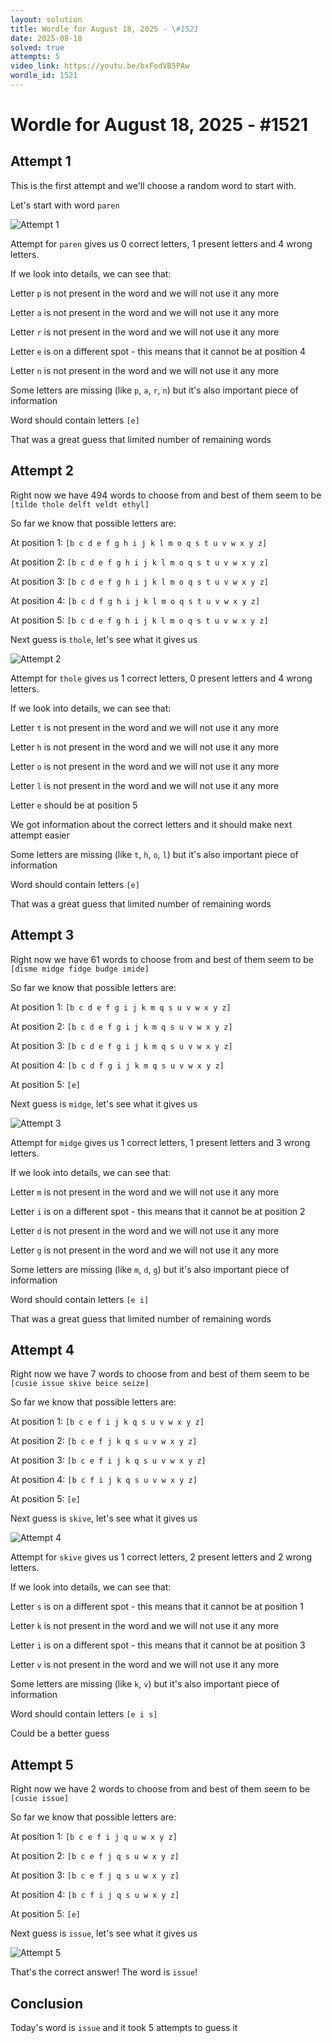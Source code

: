```yaml
---
layout: solution
title: Wordle for August 18, 2025 - \#1521
date: 2025-08-18
solved: true
attempts: 5
video_link: https://youtu.be/bxFodVB5PAw
wordle_id: 1521
---
```


# Wordle for August 18, 2025 - \#1521

## Attempt 1

This is the first attempt and we'll choose a random word to start with.

Let's start with word `paren`

![Attempt 1](2025-08-18/attempt-1.png)

Attempt for `paren` gives us 0 correct letters, 1 present letters and 4 wrong letters.

If we look into details, we can see that:

Letter `p` is not present in the word and we will not use it any more

Letter `a` is not present in the word and we will not use it any more

Letter `r` is not present in the word and we will not use it any more

Letter `e` is on a different spot - this means that it cannot be at position 4

Letter `n` is not present in the word and we will not use it any more

Some letters are missing (like `p`, `a`, `r`, `n`) but it's also important piece of information

Word should contain letters `[e]`

That was a great guess that limited number of remaining words



## Attempt 2

Right now we have 494 words to choose from and best of them seem to be `[tilde thole delft veldt ethyl]`

So far we know that possible letters are:

At position 1: `[b c d e f g h i j k l m o q s t u v w x y z]`

At position 2: `[b c d e f g h i j k l m o q s t u v w x y z]`

At position 3: `[b c d e f g h i j k l m o q s t u v w x y z]`

At position 4: `[b c d f g h i j k l m o q s t u v w x y z]`

At position 5: `[b c d e f g h i j k l m o q s t u v w x y z]`

Next guess is `thole`, let's see what it gives us

![Attempt 2](2025-08-18/attempt-2.png)

Attempt for `thole` gives us 1 correct letters, 0 present letters and 4 wrong letters.

If we look into details, we can see that:

Letter `t` is not present in the word and we will not use it any more

Letter `h` is not present in the word and we will not use it any more

Letter `o` is not present in the word and we will not use it any more

Letter `l` is not present in the word and we will not use it any more

Letter `e` should be at position 5

We got information about the correct letters and it should make next attempt easier

Some letters are missing (like `t`, `h`, `o`, `l`) but it's also important piece of information

Word should contain letters `[e]`

That was a great guess that limited number of remaining words



## Attempt 3

Right now we have 61 words to choose from and best of them seem to be `[disme midge fidge budge imide]`

So far we know that possible letters are:

At position 1: `[b c d e f g i j k m q s u v w x y z]`

At position 2: `[b c d e f g i j k m q s u v w x y z]`

At position 3: `[b c d e f g i j k m q s u v w x y z]`

At position 4: `[b c d f g i j k m q s u v w x y z]`

At position 5: `[e]`

Next guess is `midge`, let's see what it gives us

![Attempt 3](2025-08-18/attempt-3.png)

Attempt for `midge` gives us 1 correct letters, 1 present letters and 3 wrong letters.

If we look into details, we can see that:

Letter `m` is not present in the word and we will not use it any more

Letter `i` is on a different spot - this means that it cannot be at position 2

Letter `d` is not present in the word and we will not use it any more

Letter `g` is not present in the word and we will not use it any more

Some letters are missing (like `m`, `d`, `g`) but it's also important piece of information

Word should contain letters `[e i]`

That was a great guess that limited number of remaining words



## Attempt 4

Right now we have 7 words to choose from and best of them seem to be `[cusie issue skive beice seize]`

So far we know that possible letters are:

At position 1: `[b c e f i j k q s u v w x y z]`

At position 2: `[b c e f j k q s u v w x y z]`

At position 3: `[b c e f i j k q s u v w x y z]`

At position 4: `[b c f i j k q s u v w x y z]`

At position 5: `[e]`

Next guess is `skive`, let's see what it gives us

![Attempt 4](2025-08-18/attempt-4.png)

Attempt for `skive` gives us 1 correct letters, 2 present letters and 2 wrong letters.

If we look into details, we can see that:

Letter `s` is on a different spot - this means that it cannot be at position 1

Letter `k` is not present in the word and we will not use it any more

Letter `i` is on a different spot - this means that it cannot be at position 3

Letter `v` is not present in the word and we will not use it any more

Some letters are missing (like `k`, `v`) but it's also important piece of information

Word should contain letters `[e i s]`

Could be a better guess



## Attempt 5

Right now we have 2 words to choose from and best of them seem to be `[cusie issue]`

So far we know that possible letters are:

At position 1: `[b c e f i j q u w x y z]`

At position 2: `[b c e f j q s u w x y z]`

At position 3: `[b c e f j q s u w x y z]`

At position 4: `[b c f i j q s u w x y z]`

At position 5: `[e]`

Next guess is `issue`, let's see what it gives us

![Attempt 5](2025-08-18/attempt-5.png)

That's the correct answer! The word is `issue`!

## Conclusion

Today's word is `issue` and it took 5 attempts to guess it

